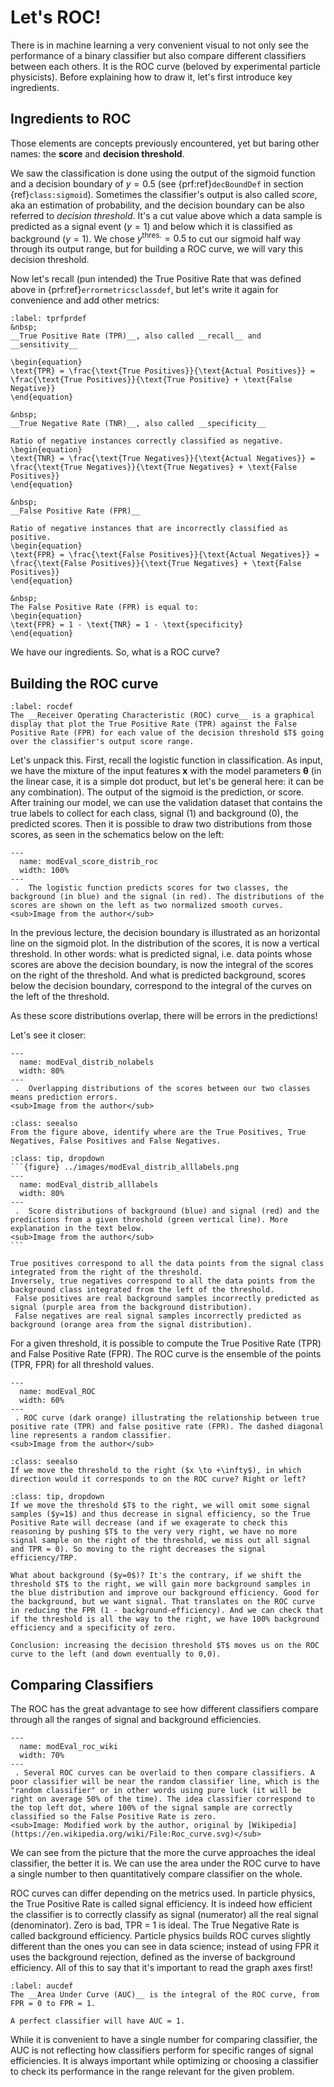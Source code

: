# Let's ROC!

There is in machine learning a very convenient visual to not only see the performance of a binary classifier but also compare different classifiers between each others. It is the ROC curve (beloved by experimental particle physicists). Before explaining how to draw it, let's first introduce key ingredients.

## Ingredients to ROC
Those elements are concepts previously encountered, yet but baring other names: the __score__ and __decision threshold__.

We saw the classification is done using the output of the sigmoid function and a decision boundary of $y=0.5$ (see {prf:ref}`decBoundDef` in section {ref}`class:sigmoid`). Sometimes the classifier's output is also called _score_, aka an estimation of probability, and the decision boundary can be also referred to _decision threshold_. It's a cut value above which a data sample is predicted as a signal event ($y=1$) and below which it is classified as background ($y=1$). We chose $y^\text{thres.}=0.5$ to cut our sigmoid half way through its output range, but for building a ROC curve, we will vary this decision threshold.

Now let's recall (pun intended) the True Positive Rate that was defined above in {prf:ref}`errormetricsclassdef`, but let's write it again for convenience and add other metrics:

````{prf:definition}
:label: tprfprdef
&nbsp;  
__True Positive Rate (TPR)__, also called __recall__ and __sensitivity__  

\begin{equation}
\text{TPR} = \frac{\text{True Positives}}{\text{Actual Positives}} = \frac{\text{True Positives}}{\text{True Positive} + \text{False Negative}}
\end{equation}

&nbsp;  
__True Negative Rate (TNR)__, also called __specificity__  

Ratio of negative instances correctly classified as negative. 
\begin{equation}
\text{TNR} = \frac{\text{True Negatives}}{\text{Actual Negatives}} = \frac{\text{True Negatives}}{\text{True Negatives} + \text{False Positives}}
\end{equation}

&nbsp;  
__False Positive Rate (FPR)__  

Ratio of negative instances that are incorrectly classified as positive.  
\begin{equation}
\text{FPR} = \frac{\text{False Positives}}{\text{Actual Negatives}} = \frac{\text{False Positives}}{\text{True Negatives} + \text{False Positives}}
\end{equation}

&nbsp;  
The False Positive Rate (FPR) is equal to:
\begin{equation}
\text{FPR} = 1 - \text{TNR} = 1 - \text{specificity}
\end{equation}
````



We have our ingredients. So, what is a ROC curve?

## Building the ROC curve

````{prf:definition}
:label: rocdef
The __Receiver Operating Characteristic (ROC) curve__ is a graphical display that plot the True Positive Rate (TPR) against the False Positive Rate (FPR) for each value of the decision threshold $T$ going over the classifier's output score range.
````

Let's unpack this. First, recall the logistic function in classification. As input, we have the mixture of the input features $\boldsymbol{x}$ with the model parameters $\boldsymbol{\theta}$ (in the linear case, it is a simple dot product, but let's be general here: it can be any combination). The output of the sigmoid is the prediction, or score. After training our model, we can use the validation dataset that contains the true labels to collect for each class, signal (1) and background (0), the predicted scores. Then it is possible to draw two distributions from those scores, as seen in the schematics below on the left:

```{figure} ../images/modEval_score_distrib_roc.png
---
  name: modEval_score_distrib_roc
  width: 100%
---
 .  The logistic function predicts scores for two classes, the background (in blue) and the signal (in red). The distributions of the scores are shown on the left as two normalized smooth curves.  
<sub>Image from the author</sub>
```

In the previous lecture, the decision boundary is illustrated as an horizontal line on the sigmoid plot. In the distribution of the scores, it is now a vertical threshold. In other words: what is predicted signal, i.e. data points whose scores are above the decision boundary, is now the integral of the scores on the right of the threshold. And what is predicted background, scores below the decision boundary, correspond to the integral of the curves on the left of the threshold.

As these score distributions overlap, there will be errors in the predictions!  

Let's see it closer:

```{figure} ../images/modEval_distrib_nolabels.png
---
  name: modEval_distrib_nolabels
  width: 80%
---
 .  Overlapping distributions of the scores between our two classes means prediction errors.  
<sub>Image from the author</sub>
```
```{admonition} Exercise
:class: seealso
From the figure above, identify where are the True Positives, True Negatives, False Positives and False Negatives.
```
````{admonition} Check your answer
:class: tip, dropdown 
```{figure} ../images/modEval_distrib_alllabels.png
---
  name: modEval_distrib_alllabels
  width: 80%
---
 .  Score distributions of background (blue) and signal (red) and the predictions from a given threshold (green vertical line). More explanation in the text below.  
<sub>Image from the author</sub>
```

True positives correspond to all the data points from the signal class integrated from the right of the threshold.  
Inversely, true negatives correspond to all the data points from the background class integrated from the left of the threshold.  
 False positives are real background samples incorrectly predicted as signal (purple area from the background distribution).  
 False negatives are real signal samples incorrectly predicted as background (orange area from the signal distribution).  

````

For a given threshold, it is possible to compute the True Positive Rate (TPR) and False Positive Rate (FPR). The ROC curve is the ensemble of the points (TPR, FPR) for all threshold values.

```{figure} ../images/modEval_ROC.png
---
  name: modEval_ROC
  width: 60%
---
 . ROC curve (dark orange) illustrating the relationship between true positive rate (TPR) and false positive rate (FPR). The dashed diagonal line represents a random classifier.  
<sub>Image from the author</sub>
```


```{admonition} Exercise
:class: seealso
If we move the threshold to the right ($x \to +\infty$), in which direction would it corresponds to on the ROC curve? Right or left?
```


````{admonition} Check your answer
:class: tip, dropdown
If we move the threshold $T$ to the right, we will omit some signal samples ($y=1$) and thus decrease in signal efficiency, so the True Positive Rate will decrease (and if we exagerate to check this reasoning by pushing $T$ to the very very right, we have no more signal sample on the right of the threshold, we miss out all signal and TPR = 0). So moving to the right decreases the signal efficiency/TRP.  

What about background ($y=0$)? It's the contrary, if we shift the threshold $T$ to the right, we will gain more background samples in the blue distribution and improve our background efficiency. Good for the background, but we want signal. That translates on the ROC curve in reducing the FPR (1 - background-efficiency). And we can check that if the threshold is all the way to the right, we have 100% background efficiency and a specificity of zero.

Conclusion: increasing the decision threshold $T$ moves us on the ROC curve to the left (and down eventually to 0,0). 
````

## Comparing Classifiers
The ROC has the great advantage to see how different classifiers compare through all the ranges of signal and background efficiencies. 

```{figure} ../images/modEval_roc_wiki.png
---
  name: modEval_roc_wiki
  width: 70%
---
 . Several ROC curves can be overlaid to then compare classifiers. A poor classifier will be near the random classifier line, which is the "random classifier" or in other words using pure luck (it will be right on average 50% of the time). The idea classifier correspond to the top left dot, where 100% of the signal sample are correctly classified so the False Positive Rate is zero.  
<sub>Image: Modified work by the author, original by [Wikipedia](https://en.wikipedia.org/wiki/File:Roc_curve.svg)</sub>
```

We can see from the picture that the more the curve approaches the ideal classifier, the better it is. We can use the area under the ROC curve to have a single number to then quantitatively compare classifier on the whole.

ROC curves can differ depending on the metrics used. In particle physics, the True Positive Rate is called signal efficiency. It is indeed how efficient the classifier is to correctly classify as signal (numerator) all the real signal (denominator). Zero is bad, TPR = 1 is ideal. The True Negative Rate is called background efficiency. Particle physics builds ROC curves slightly different than the ones you can see in data science; instead of using FPR it uses the background rejection, defined as the inverse of background efficiency. All of this to say that it's important to read the graph axes first!   


````{prf:definition}
:label: aucdef
The __Area Under Curve (AUC)__ is the integral of the ROC curve, from FPR = 0 to FPR = 1.

A perfect classifier will have AUC = 1.
````

While it is convenient to have a single number for comparing classifier, the AUC is not reflecting how classifiers perform for specific ranges of signal efficiencies. It is always important while optimizing or choosing a classifier to check its performance in the range relevant for the given problem.

